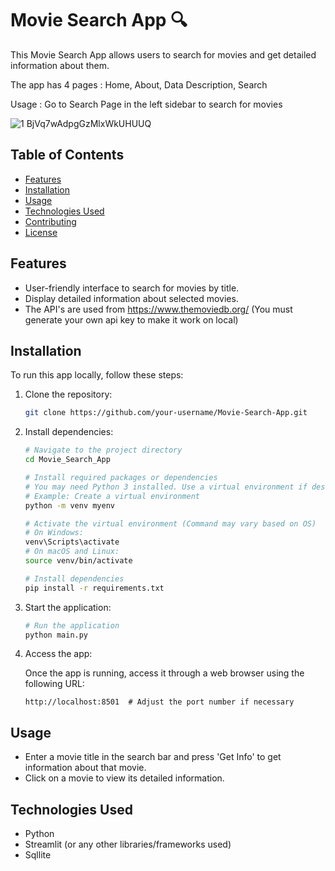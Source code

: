 # Movie Search App 🔍

This Movie Search App allows users to search for movies and get detailed information about them.

The app has 4 pages : Home, About, Data Description, Search

Usage : Go to Search Page in the left sidebar to search for movies

![1 BjVq7wAdpgGzMlxWkUHUUQ](https://github.com/shivanigarg98/Movie-Search-App/assets/153277876/659802bc-36f7-4494-a5a5-346b7c3017d2)


## Table of Contents

- [Features](#features)
- [Installation](#installation)
- [Usage](#usage)
- [Technologies Used](#technologies-used)
- [Contributing](#contributing)
- [License](#license)

## Features

- User-friendly interface to search for movies by title.
- Display detailed information about selected movies.
- The API's are used from https://www.themoviedb.org/ (You must generate your own api key to make it work on local)

## Installation

To run this app locally, follow these steps:

1. Clone the repository:

   ```bash
   git clone https://github.com/your-username/Movie-Search-App.git
   ```

2. Install dependencies:

   ```bash
   # Navigate to the project directory
   cd Movie_Search_App
   
   # Install required packages or dependencies
   # You may need Python 3 installed. Use a virtual environment if desired.
   # Example: Create a virtual environment
   python -m venv myenv
   
   # Activate the virtual environment (Command may vary based on OS)
   # On Windows:
   venv\Scripts\activate
   # On macOS and Linux:
   source venv/bin/activate
   
   # Install dependencies
   pip install -r requirements.txt
   ```

3. Start the application:

   ```bash
   # Run the application
   python main.py
   ```

4. Access the app:

   Once the app is running, access it through a web browser using the following URL:

   ```
   http://localhost:8501  # Adjust the port number if necessary
   ```

## Usage

- Enter a movie title in the search bar and press 'Get Info' to get information about that movie.
- Click on a movie to view its detailed information.

## Technologies Used

- Python
- Streamlit (or any other libraries/frameworks used)
- Sqllite
